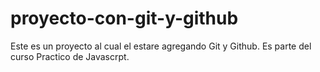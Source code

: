 # proyecto-con-git-y-github
Este es un proyecto al cual el estare agregando Git y Github. Es parte del curso Practico de Javascrpt.
